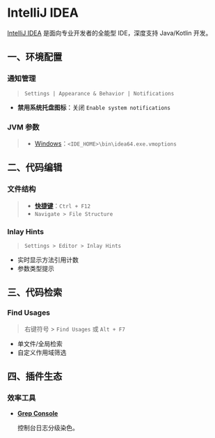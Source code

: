 # IntelliJ IDEA

[IntelliJ IDEA](https://www.jetbrains.com/zh-cn/idea/) 是面向专业开发者的全能型 IDE，深度支持 Java/Kotlin 开发。

## 一、环境配置

### 通知管理

> `Settings | Appearance & Behavior | Notifications`

- **禁用系统托盘图标**：关闭 `Enable system notifications`

### JVM 参数

> - [Windows](https://www.jetbrains.com/help/idea/tuning-the-ide.html)：`<IDE_HOME>\bin\idea64.exe.vmoptions`

## 二、代码编辑

### 文件结构

> - [**快捷键**](https://www.jetbrains.com/help/idea/viewing-structure-of-a-source-file.html)：`Ctrl + F12`
> - `Navigate > File Structure`

### Inlay Hints

> `Settings > Editor > Inlay Hints`

- 实时显示方法引用计数
- 参数类型提示

## 三、代码检索

### Find Usages

> 右键符号 > `Find Usages` 或 `Alt + F7`

- 单文件/全局检索
- 自定义作用域筛选

## 四、插件生态

### 效率工具

- [**Grep Console**](https://github.com/krasa/GrepConsole)

  控制台日志分级染色。

